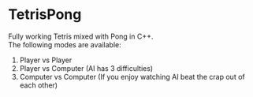 # TetrisPong
Fully working Tetris mixed with Pong in C++. <br>
The following modes are available: <br>
1. Player vs Player <br>
2. Player vs Computer (AI has 3 difficulties) <br>
3. Computer vs Computer (If you enjoy watching AI beat the crap out of each other)<br>
